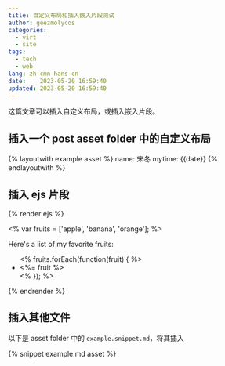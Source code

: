 ```yaml
---
title: 自定义布局和插入嵌入片段测试
author: geezmolycos
categories:
  - virt
  - site
tags:
  - tech
  - web
lang: zh-cmn-hans-cn
date:    2023-05-20 16:59:40
updated: 2023-05-20 16:59:40
---
```


这篇文章可以插入自定义布局，或插入嵌入片段。

## 插入一个 post asset folder 中的自定义布局

{% layoutwith example asset %}
name: 宋冬
mytime: {{date}}
{% endlayoutwith %}

## 插入 ejs 片段

{% render ejs %}
<div id="my-ejs-page">
  <% var fruits = ['apple', 'banana', 'orange']; %>
  <p>Here's a list of my favorite fruits:</p>
  <ul>
    <% fruits.forEach(function(fruit) { %>
      <li><%= fruit %></li>
    <% }); %>
  </ul>
</div>
{% endrender %}

## 插入其他文件

以下是 asset folder 中的 `example.snippet.md`，将其插入

{% snippet example.md asset %}
